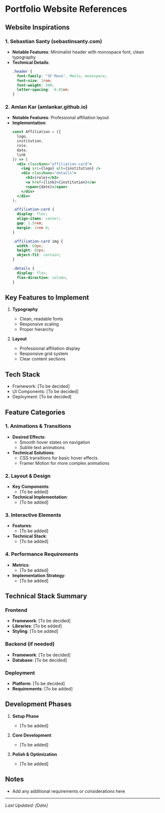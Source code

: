 # Portfolio Website References

## Website Inspirations

### 1. Sebastian Santy (sebastinsanty.com)
- **Notable Features**: Minimalist header with monospace font, clean typography
- **Technical Details**:
  ```css
  .header {
    font-family: "SF Mono", Menlo, monospace;
    font-size: 2rem;
    font-weight: 500;
    letter-spacing: -0.02em;
  }
  ```

### 2. Amlan Kar (amlankar.github.io)
- **Notable Features**: Professional affiliation layout
- **Implementation**:
  ```jsx
  const Affiliation = ({ 
    logo,
    institution,
    role,
    date,
    link 
  }) => (
    <div className="affiliation-card">
      <img src={logo} alt={institution} />
      <div className="details">
        <h3>{role}</h3>
        <a href={link}>{institution}</a>
        <span>{date}</span>
      </div>
    </div>
  );
  ```
  ```css
  .affiliation-card {
    display: flex;
    align-items: center;
    gap: 1.5rem;
    margin: 1rem 0;
  }
  
  .affiliation-card img {
    width: 60px;
    height: 60px;
    object-fit: contain;
  }
  
  .details {
    display: flex;
    flex-direction: column;
  }
  ```

## Key Features to Implement
1. **Typography**
   - Clean, readable fonts
   - Responsive scaling
   - Proper hierarchy

2. **Layout**
   - Professional affiliation display
   - Responsive grid system
   - Clear content sections

## Tech Stack
- Framework: [To be decided]
- UI Components: [To be decided]
- Deployment: [To be decided]

## Feature Categories

### 1. Animations & Transitions
- **Desired Effects**:
  - Smooth hover states on navigation
  - Subtle text animations
- **Technical Solutions**:
  - CSS transitions for basic hover effects
  - Framer Motion for more complex animations

### 2. Layout & Design
- **Key Components**:
  - [To be added]
- **Technical Implementation**:
  - [To be added]

### 3. Interactive Elements
- **Features**:
  - [To be added]
- **Technical Stack**:
  - [To be added]

### 4. Performance Requirements
- **Metrics**:
  - [To be added]
- **Implementation Strategy**:
  - [To be added]

## Technical Stack Summary

### Frontend
- **Framework**: [To be decided]
- **Libraries**: [To be added]
- **Styling**: [To be added]

### Backend (if needed)
- **Framework**: [To be decided]
- **Database**: [To be decided]

### Deployment
- **Platform**: [To be decided]
- **Requirements**: [To be added]

## Development Phases
1. **Setup Phase**
   - [To be added]

2. **Core Development**
   - [To be added]

3. **Polish & Optimization**
   - [To be added]

## Notes
- Add any additional requirements or considerations here

---
*Last Updated: [Date]* 